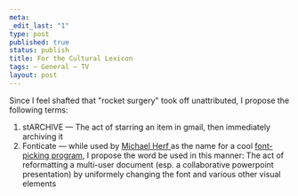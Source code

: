 ```yaml
--- 
meta: 
_edit_last: "1" 
type: post 
published: true 
status: publish 
title: For the Cultural Lexicon 
tags: — General — TV 
layout: post 
--- 
```


Since I feel shafted that "rocket surgery" took off unattributed, I propose the following terms: 

  1. stARCHIVE — The act of starring an item in gmail, then immediately archiving it
  2. Fonticate — while used by [Michael Herf ](http://www.stereopsis.com/)as the name for a cool [font-picking program](http://www.stereopsis.com/fonticate/), I propose the word be used in this manner: The act of reformatting a multi-user document (esp. a collaborative powerpoint presentation) by uniformely changing the font and various other visual elements